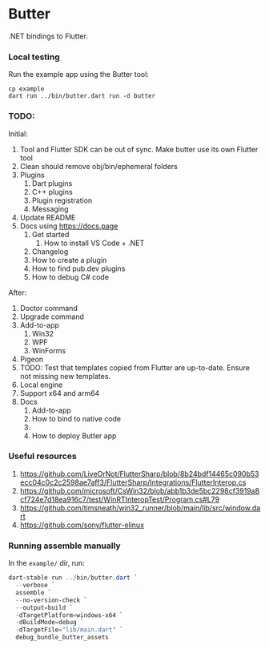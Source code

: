 # Butter

.NET bindings to Flutter.

### Local testing

Run the example app using the Butter tool:

```
cp example
dart run ../bin/butter.dart run -d butter
```

### TODO:

Initial:
1. Tool and Flutter SDK can be out of sync. Make butter use its own Flutter tool
1. Clean should remove obj/bin/ephemeral folders
1. Plugins
    1. Dart plugins
    1. C++ plugins
    1. Plugin registration
    1. Messaging
1. Update README
1. Docs using https://docs.page
    1. Get started
        1. How to install VS Code + .NET
    1. Changelog
    1. How to create a plugin
    1. How to find pub.dev plugins
    1. How to debug C# code


After:
1. Doctor command
1. Upgrade command
1. Add-to-app
    1. Win32
    1. WPF
    1. WinForms
1. Pigeon
1. TODO: Test that templates copied from Flutter are up-to-date. Ensure not missing new templates.
1. Local engine
1. Support x64 and arm64
1. Docs
    1. Add-to-app
    1. How to bind to native code
    1. 
    1. How to deploy Butter app

### Useful resources

1. https://github.com/LiveOrNot/FlutterSharp/blob/8b24bdf14465c090b53ecc04c0c2c2598ae7aff3/FlutterSharp/Integrations/FlutterInterop.cs
2. https://github.com/microsoft/CsWin32/blob/abb1b3de5bc2298cf3919a8cf724e7d18ea916c7/test/WinRTInteropTest/Program.cs#L79
3. https://github.com/timsneath/win32_runner/blob/main/lib/src/window.dart
4. https://github.com/sony/flutter-elinux

### Running assemble manually

In the `example/` dir, run:

```ps1
dart-stable run ../bin/butter.dart `
  --verbose `
  assemble `
  --no-version-check `
  --output=build `
  -dTargetPlatform=windows-x64 `
  -dBuildMode=debug `
  -dTargetFile="lib/main.dart" `
  debug_bundle_butter_assets
```
